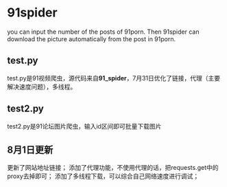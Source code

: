 # 91spider
you can input the number of the posts of 91porn.
Then 91spider can download the picture automatically from the post in 91porn.


## test.py
test.py是91视频爬虫，源代码来自**91_spider**，7月31日优化了链接，代理（主要解决速度问题），多线程。

## test2.py
test2.py是91论坛图片爬虫，输入id区间即可批量下载图片

## 8月1日更新

更新了网站地址链接；
添加了代理功能，不使用代理的话，把requests.get中的proxy去掉即可；
添加了多线程下载，可以综合自己网络速度进行调试；
